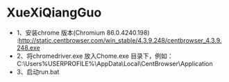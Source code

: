 # XueXiQiangGuo
- 1、安装chrome 版本(Chromium 86.0.4240.198) :http://static.centbrowser.com/win_stable/4.3.9.248/centbrowser_4.3.9.248.exe
- 2、将chromedriver.exe 放入Chome.exe 目录下，例如：C:\Users\%USERPROFILE%\AppData\Local\CentBrowser\Application
- 3、启动run.bat
